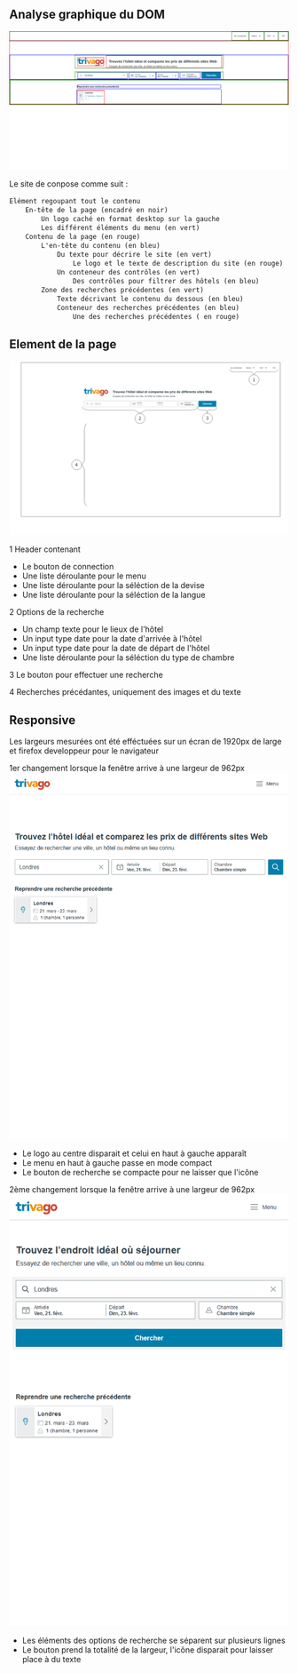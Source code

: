 ## Analyse graphique du DOM

![alt text](dom.png)

Le site de conpose comme suit :

```
Elément regoupant tout le contenu
    En-tête de la page (encadré en noir)
        Un logo caché en format desktop sur la gauche
        Les différent éléments du menu (en vert)
    Contenu de la page (en rouge)
        L'en-tête du contenu (en bleu)
            Du texte pour décrire le site (en vert)
                Le logo et le texte de description du site (en rouge)
            Un conteneur des contrôles (en vert)
                Des contrôles pour filtrer des hôtels (en bleu)
        Zone des recherches précédentes (en vert)
            Texte décrivant le contenu du dessous (en bleu)
            Conteneur des recherches précédentes (en bleu)
                Une des recherches précédentes ( en rouge)
```

## Element de la page

![alt text](element.png)

1 Header contenant
  - Le bouton de connection
  - Une liste déroulante pour le menu
  - Une liste déroulante pour la séléction de la devise
  - Une liste déroulante pour la séléction de la langue

2 Options de la recherche
  - Un champ texte pour le lieux de l'hôtel
  - Un input type date pour la date d'arrivée à l'hôtel
  - Un input type date pour la date de départ de l'hôtel
  - Une liste déroulante pour la séléction du type de chambre

3 Le bouton pour effectuer une recherche

4 Recherches précédantes, uniquement des images et du texte

## Responsive

Les largeurs mesurées ont été efféctuées sur un écran de 1920px de large et firefox developpeur pour le navigateur

1er changement lorsque la fenêtre arrive à une largeur de 962px  
![alt text](responsive1.png)

- Le logo au centre disparait et celui en haut à gauche apparaît
- Le menu en haut à gauche passe en mode compact
- Le bouton de recherche se compacte pour ne laisser que l'icône

2ème changement lorsque la fenêtre arrive à une largeur de 962px  
![alt text](responsive2.png)

- Les éléments des options de recherche se séparent sur plusieurs lignes
- Le bouton prend la totalité de la largeur, l'icône disparait pour laisser place à du texte